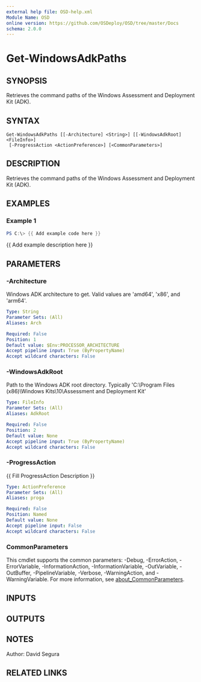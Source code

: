 ```yaml
---
external help file: OSD-help.xml
Module Name: OSD
online version: https://github.com/OSDeploy/OSD/tree/master/Docs
schema: 2.0.0
---
```


# Get-WindowsAdkPaths

## SYNOPSIS
Retrieves the command paths of the Windows Assessment and Deployment Kit (ADK).

## SYNTAX

```
Get-WindowsAdkPaths [[-Architecture] <String>] [[-WindowsAdkRoot] <FileInfo>]
 [-ProgressAction <ActionPreference>] [<CommonParameters>]
```

## DESCRIPTION
Retrieves the command paths of the Windows Assessment and Deployment Kit (ADK).

## EXAMPLES

### Example 1
```powershell
PS C:\> {{ Add example code here }}
```

{{ Add example description here }}

## PARAMETERS

### -Architecture
Windows ADK architecture to get.
Valid values are 'amd64', 'x86', and 'arm64'.

```yaml
Type: String
Parameter Sets: (All)
Aliases: Arch

Required: False
Position: 1
Default value: $Env:PROCESSOR_ARCHITECTURE
Accept pipeline input: True (ByPropertyName)
Accept wildcard characters: False
```

### -WindowsAdkRoot
Path to the Windows ADK root directory.
Typically 'C:\Program Files (x86)\Windows Kits\10\Assessment and Deployment Kit'

```yaml
Type: FileInfo
Parameter Sets: (All)
Aliases: AdkRoot

Required: False
Position: 2
Default value: None
Accept pipeline input: True (ByPropertyName)
Accept wildcard characters: False
```

### -ProgressAction
{{ Fill ProgressAction Description }}

```yaml
Type: ActionPreference
Parameter Sets: (All)
Aliases: proga

Required: False
Position: Named
Default value: None
Accept pipeline input: False
Accept wildcard characters: False
```

### CommonParameters
This cmdlet supports the common parameters: -Debug, -ErrorAction, -ErrorVariable, -InformationAction, -InformationVariable, -OutVariable, -OutBuffer, -PipelineVariable, -Verbose, -WarningAction, and -WarningVariable. For more information, see [about_CommonParameters](http://go.microsoft.com/fwlink/?LinkID=113216).

## INPUTS

## OUTPUTS

## NOTES
Author: David Segura

## RELATED LINKS

